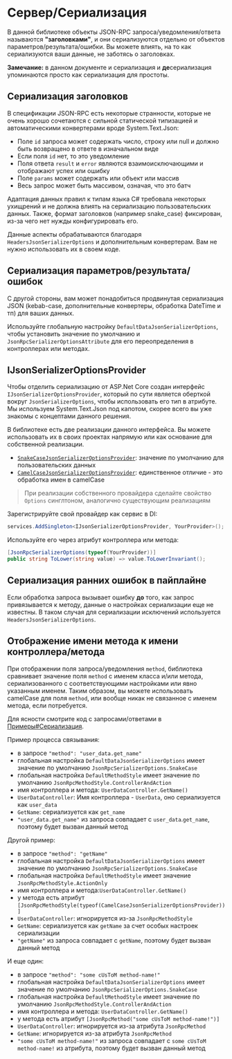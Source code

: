# Сервер/Сериализация

В данной библиотеке объекты JSON-RPC запроса/уведомления/ответа называются **"заголовками"**, и они сериализуются отдельно от объектов параметров/результата/ошибки. Вы можете влиять, на то как сериализуются ваши данные, не заботясь о заголовках.

**Замечание:** в данном документе и сериализация и **де**сериализация упоминаются просто как сериализация для простоты.

## Сериализация заголовков

В спецификации JSON-RPC есть некоторые странности, которые не очень хорошо сочетаются с сильной статической типизацией и автоматическими конвертерами вроде  System.Text.Json:

* Поле `id` запроса может содержать число, строку или null и должно быть возвращено в ответе в изначальном виде 
* Если поля `id` нет, то это уведомление
* Поля ответа `result` и `error` являются взаимоисключающими и отображают успех или ошибку
* Поле `params` может содержать или объект или массив
* Весь запрос может быть массивом, означая, что это батч

Адаптация данных правил к типам языка C# требовала некоторых ухищрений и не должна влиять на сериализацию пользовательских данных.
Также, формат заголовков (например snake_case) фиксирован, из-за чего нет нужды конфигурировать его. 

Данные аспекты обрабатываются благодаря `HeadersJsonSerializerOptions` и дополнительным конвертерам. Вам не нужно использовать их в своем коде.

## Сериализация параметров/результата/ошибок

С другой стороны, вам может понадобиться продвинутая сериализация JSON (kebab-case, дополнительные конвертеры, обработка DateTime и тп) для ваших данных.

Используйте глобальную настройку `DefaultDataJsonSerializerOptions`, чтобы установить значение по умолчанию и `JsonRpcSerializerOptionsAttribute` для его переопределения в контроллерах или методах. 

## IJsonSerializerOptionsProvider

Чтобы отделить сериализацию от ASP.Net Core создан интерфейс `IJsonSerializerOptionsProvider`,
который по сути является оберткой вокруг `JsonSerializerOptions`, чтобы использовать его тип в атрибуте.
Мы используем System.Text.Json под капотом, скорее всего вы уже знакомы с концептами данного решения.

В библиотеке есть две реализации данного интерфейса. Вы можете использовать их в своих проектах напрямую или как основание для собственной реализации.

* [`SnakeCaseJsonSerializerOptionsProvider`](https://github.com/tochka-public/Tochka.JsonRpc/blob/master/src/Tochka.JsonRpc.Server/Serialization/SnakeCaseJsonSerializerOptionsProvider.cs): значение по умолчанию для пользовательских данных
* [`CamelCaseJsonSerializerOptionsProvider`](https://github.com/tochka-public/Tochka.JsonRpc/blob/master/src/Tochka.JsonRpc.Server/Serialization/CamelCaseJsonSerializerOptionsProvider.cs): единственное отличие - это обработка имен в camelCase

> При реализации собственного провайдера сделайте свойство `Options` синглтоном, аналогично существующим реализациям

Зарегистрируйте свой провайдер как сервис в DI:

```cs
services.AddSingleton<IJsonSerializerOptionsProvider, YourProvider>();
```

Используйте его через атрибут контроллера или метода:

```cs
[JsonRpcSerializerOptions(typeof(YourProvider))]
public string ToLower(string value) => value.ToLowerInvariant();
```


## Сериализация ранних ошибок в пайплайне

Если обработка запроса вызывает ошибку **до** того, как запрос привязывается к методу, данные о настройках сериализации еще не известны.
В таком случая для сериализации исключений используется `HeadersJsonSerializerOptions`.

## Отображение имени метода к имени контроллера/метода

При отображении поля запроса/уведомления `method`,
библиотека сравнивает значение поля `method` с именем класса и/или метода, сериализованного с соответствующими настройками или явно указанным именем.
Таким образом, вы можете использовать camelCase для поля `method`, или вообще никак не связанное с именем метода, если потребуется.

Для ясности смотрите код с запросами/ответами в [Примеры#Сериализация](examples?id=Сериализация).

Пример процесса связывания:

* в запросе `"method": "user_data.get_name"`
* глобальная настройка `DefaultDataJsonSerializerOptions` имеет значение по умолчанию `JsonRpcSerializerOptions.SnakeCase`
* глобальная настройка `DefaultMethodStyle` имеет значение по умолчанию `JsonRpcMethodStyle.ControllerAndAction`
* имя контроллера и метода: `UserDataController.GetName()`
* `UserDataController`: Имя контроллера - `UserData`, оно сериализуется как `user_data`
* `GetName`: сериализуется как `get_name`
* `"user_data.get_name"` из запроса совпадает с `user_data`.`get_name`, поэтому будет вызван данный метод

Другой пример:

* в запросе `"method": "getName"`
* глобальная настройка `DefaultDataJsonSerializerOptions` имеет значение по умолчанию `JsonRpcSerializerOptions.SnakeCase`
* глобальная настройка `DefaultMethodStyle` имеет значение `JsonRpcMethodStyle.ActionOnly`
* имя контроллера и метода:`UserDataController.GetName()`
* у метода есть атрибут `[JsonRpcMethodStyle(typeof(CamelCaseJsonSerializerOptionsProvider))]`
* `UserDataController`: игнорируется из-за `JsonRpcMethodStyle`
* `GetName`: сериализуется как `getName` за счет особых настроек сериализации
* `"getName"` из запроса совпадает с `getName`, поэтому будет вызван данный метод

И еще один:

* в запросе `"method": "some cUsToM method-name!"`
* глобальная настройка `DefaultDataJsonSerializerOptions` имеет значение по умолчанию `JsonRpcSerializerOptions.SnakeCase`
* глобальная настройка `DefaultMethodStyle` имеет значение по умолчанию `JsonRpcMethodStyle.ControllerAndAction`
* имя контроллера и метода: `UserDataController.GetName()`
* у метода есть атрибут `[JsonRpcMethod("some cUsToM method-name!")]`
* `UserDataController`: игнорируется из-за атрибута `JsonRpcMethod`
* `GetName`: игнорируется из-за атрибута `JsonRpcMethod`
* `"some cUsToM method-name!"` из запроса совпадает с `some cUsToM method-name!` из атрибута, поэтому будет вызван данный метод

